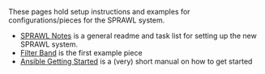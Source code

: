 These pages hold setup instructions and examples for configurations/pieces for the SPRAWL system.


- [SPRAWL Notes](system_boot.md) is a general readme and task list for setting up the new SPRAWL system.
- [Filter Band](filter_band.md) is the first example piece
- [Ansible Getting Started](ansible_getting_started.md) is a (very) short manual on how to get started
